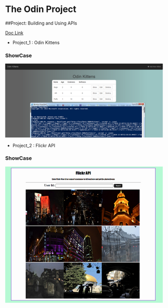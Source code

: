# The Odin Project
##Project: Building and Using APIs

[Doc Link](http://www.theodinproject.com/courses/ruby-on-rails/lessons/apis)

- Project_1 : Odin Kittens
### ShowCase
![View](https://github.com/MAshrafM/The_Odin_Project/blob/master/18_APIs/odin-kittens/show.png)

- Project_2 : Flickr API
### ShowCase
![View](https://github.com/MAshrafM/The_Odin_Project/blob/master/18_APIs/flickAPI/showcase.png)

